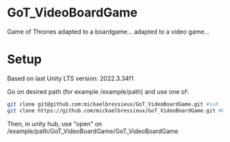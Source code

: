 # GoT_VideoBoardGame
Game of Thrones adapted to a boardgame... adapted to a video game...

# Setup
Based on last Unity LTS version: 2022.3.34f1

Go on desired path (for example /example/path) and use one of:

```bash
git clone git@github.com:mickaelbressieux/GoT_VideoBoardGame.git #ssh
git clone https://github.com/mickaelbressieux/GoT_VideoBoardGame.git #HTTPS
```

Then, in unity hub, use "open" on /example/path/GoT_VideoBoardGame/GoT_VideoBoardGame


